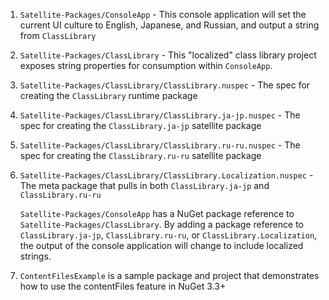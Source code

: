 1. `Satellite-Packages/ConsoleApp` - This console application will set the current UI culture to English, Japanese, and Russian, and output a string from `ClassLibrary`

2. `Satellite-Packages/ClassLibrary` - This "localized" class library project exposes string properties for consumption within `ConsoleApp`.

3. `Satellite-Packages/ClassLibrary/ClassLibrary.nuspec` - The spec for creating the `ClassLibrary` runtime package

4. `Satellite-Packages/ClassLibrary/ClassLibrary.ja-jp.nuspec` - The spec for creating the `ClassLibrary.ja-jp` satellite package

5. `Satellite-Packages/ClassLibrary/ClassLibrary.ru-ru.nuspec` - The spec for creating the `ClassLibrary.ru-ru` satellite package

6. `Satellite-Packages/ClassLibrary/ClassLibrary.Localization.nuspec` - The meta package that pulls in both `ClassLibrary.ja-jp` and `ClassLibrary.ru-ru`

    `Satellite-Packages/ConsoleApp` has a NuGet package reference to `Satellite-Packages/ClassLibrary`. By adding a package reference to `ClassLibrary.ja-jp`, `ClassLibrary.ru-ru`, or `ClassLibrary.Localization`, the output of the console application will change to include localized strings.

7.  `ContentFilesExample` is a sample package and project that demonstrates how to use the contentFiles feature in NuGet 3.3+
